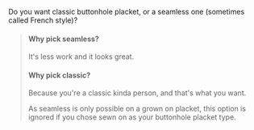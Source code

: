 
Do you want classic buttonhole placket, or a seamless one (sometimes called French style)?

> #### Why pick seamless?
> 
> It's less work and it looks great.
> 
> #### Why pick classic?
> 
> Because you're a classic kinda person, and that's what you want.
> 
> As seamless is only possible on a grown on placket, this option is ignored if you chose sewn on as your buttonhole placket type.